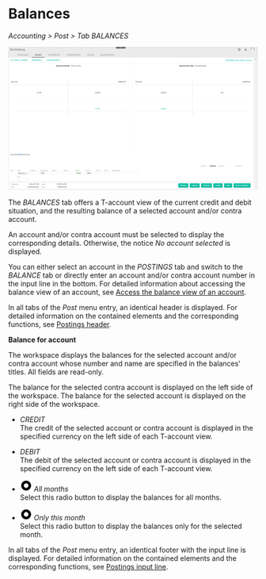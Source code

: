 # Balances

*Accounting > Post > Tab BALANCES*

![Balances](../../Assets/Screenshots/RetailSuiteAccounting/Book/Balances/Balances.png "[Balances]")

The *BALANCES* tab offers a T-account view of the current credit and debit situation, and the resulting balance of a selected account and/or contra account.      

An account and/or contra account must be selected to display the corresponding details. Otherwise, the notice *No account selected* is displayed.    

You can either select an account in the *POSTINGS* tab and switch to the *BALANCE* tab or directly enter an account and/or contra account number in the input line in the bottom. For detailed information about accessing the balance view of an account, see [Access the balance view of an account](../Operation/02_ReviewAccount.md#access-the-balance-view-of-an-account).

In all tabs of the *Post* menu entry, an identical header is displayed. For detailed information on the contained elements and the corresponding functions, see [Postings header](./01_Header.md).

**Balance for account**  

The workspace displays the balances for the selected account and/or contra account whose number and name are specified in the balances' titles. All fields are read-only.   

The balance for the selected contra account is displayed on the left side of the workspace. The balance for the selected account is displayed on the right side of the workspace.

- *CREDIT*  
  The credit of the selected account or contra account is displayed in the specified currency on the left side of each T-account view.

- *DEBIT*  
  The debit of the selected account or contra account is displayed in the specified currency on the left side of each T-account view.

- ![Radio button](../../Assets/Icons/RadioButtonChecked.png "[Radio button]") *All months*  
  Select this radio button to display the balances for all months.

- ![Radio button](../../Assets/Icons/RadioButtonChecked.png "[Radio button]")  *Only this month*  
  Select this radio button to display the balances only for the selected month.

In all tabs of the *Post* menu entry, an identical footer with the input line is displayed. For detailed information on the contained elements and the corresponding functions, see [Postings input line](./01_InputLine.md).
